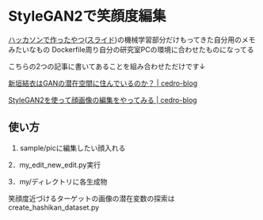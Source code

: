 # StyleGAN2で笑顔度編集
[ハッカソンで作ったやつ](https://github.com/masato-ikegawa/torys)([スライド](https://docs.google.com/presentation/d/1BPJ_adOObROC7nR7FzXzrFfDPqFiVNdBcm3I3A0IVfQ/edit?usp=sharing))の機械学習部分だけもってきた自分用のメモみたいなもの
Dockerfile周り自分の研究室PCの環境に合わせたものになってる

こちらの2つの記事に書いてあることを組み合わせただけです↓

[新垣結衣はGANの潜在空間に住んでいるのか？ | cedro-blog](http://cedro3.com/ai/search-for-yui/)

[StyleGAN2を使って顔画像の編集をやってみる | cedro-blog](http://cedro3.com/ai/edit-new-image/)

## 使い方
1. sample/picに編集したい顔入れる

2．my_edit_new_edit.py実行

3．my/ディレクトリに各生成物

笑顔度近づけるターゲットの画像の潜在変数の探索はcreate_hashikan_dataset.py
